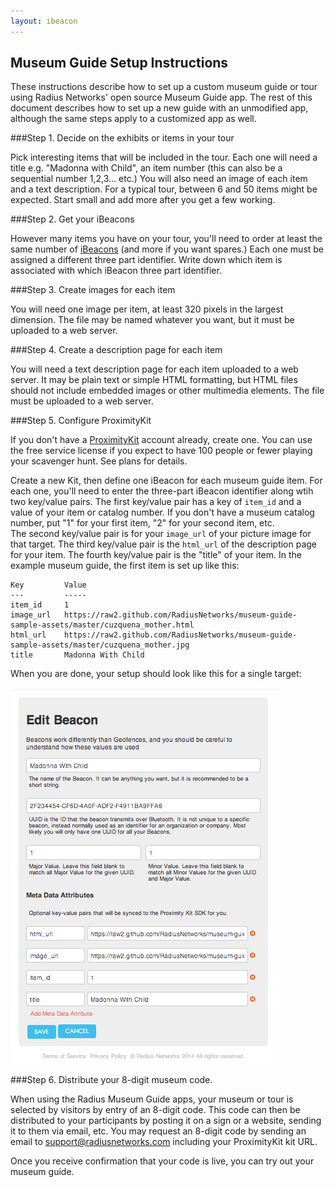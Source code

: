 ```yaml
---
layout: ibeacon
---
```



## Museum Guide Setup Instructions

These instructions describe how to set up a custom museum guide or tour using Radius Networks' open source Museum Guide app.
The rest of this document describes how to set up a new guide with an unmodified app, although the same steps apply to a customized app as well.

###Step 1. Decide on the exhibits or items in your tour

Pick interesting items that will be included in the tour.  Each one will need a title e.g. "Madonna with Child", an item number (this can also
be a sequential number 1,2,3... etc.)  You will also need an image of each item and a text description.  For a typical tour, between 6 and 50 items
might be expected.  Start small and add more after you get a few working.

###Step 2. Get your iBeacons

However many items you have on your tour, you'll need to order at least the same number of [iBeacons](http://www.radiusnetworks.com/buy-beacons.html) (and more if you want spares.)  Each one must be assigned a different
three part identifier.  Write down which item is associated with which iBeacon three part identifier.

###Step 3. Create images for each item

You will need one image per item, at least 320 pixels in the largest dimension.  The file may be named whatever you want, but it must be uploaded to a 
web server.

###Step 4. Create a description page for each item

You will need a text description page for each item uploaded to a web server.  It may be plain text or simple HTML formatting, but HTML files should not include embedded
images or other multimedia elements.  The file must be uploaded to a web server.

###Step 5. Configure ProximityKit

If you don't have a [ProximityKit](http://www.proximitykit.com) account already, create one.  You can use the free service license if you expect to have 100 people or fewer playing your scavenger hunt.  See plans for details.

Create a new Kit, then define one iBeacon for each museum guide item.  For each one, you'll need to enter the three-part iBeacon identifier along wtih two key/value pairs.  The first key/value pair
has a key of `item_id` and a value of your item or catalog number.  If you don't have a museum catalog number, put "1" for your first item, "2" for your second item, etc.  
The second key/value pair is for your `image_url` of your picture image for that target.  The third key/value pair is the `html_url` of the description page for your item.  The fourth key/value pair is the
"title" of your item.  In the example museum guide, the first item is set up like this:

    Key         Value
    ---         -----
    item_id     1
    image_url   https://raw2.github.com/RadiusNetworks/museum-guide-sample-assets/master/cuzquena_mother.html
    html_url    https://raw2.github.com/RadiusNetworks/museum-guide-sample-assets/master/cuzquena_mother.jpg
    title       Madonna With Child
    

When you are done, your setup should look like this for a single target:

<img src='images/museumguide-pk-setup.png'/>

###Step 6. Distribute your 8-digit museum code.

When using the Radius Museum Guide apps, your museum or tour is selected by visitors by entry of an 8-digit code.  This code can then be distributed to your
participants by posting it on a sign or a website, sending it to them via email, etc.  You may request an 8-digit code by sending an email to support@radiusnetworks.com including your ProximityKit kit URL.

Once you receive confirmation that your code is live, you can try out your museum guide.





